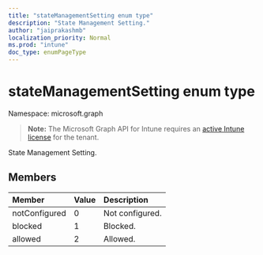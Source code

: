 ```yaml
---
title: "stateManagementSetting enum type"
description: "State Management Setting."
author: "jaiprakashmb"
localization_priority: Normal
ms.prod: "intune"
doc_type: enumPageType
---
```


# stateManagementSetting enum type

Namespace: microsoft.graph

> **Note:** The Microsoft Graph API for Intune requires an [active Intune license](https://go.microsoft.com/fwlink/?linkid=839381) for the tenant.

State Management Setting.

## Members
|Member|Value|Description|
|:---|:---|:---|
|notConfigured|0|Not configured.|
|blocked|1|Blocked.|
|allowed|2|Allowed.|
